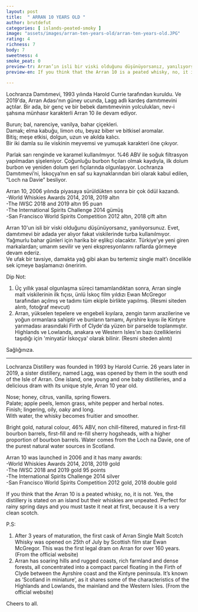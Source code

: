 ```yaml
---
layout: post
title:  " ARRAN 10 YEARS OLD "
author: brutdefut
categories: [ islands-peated-smoky ]
image: "assets/images/arran-ten-years-old/arran-ten-years-old.JPG"
rating: 4
richness: 7
body: 7
sweetness: 4
smoke_peat: 0
preview-tr: Arran’ın isli bir viski olduğunu düşünüyorsanız, yanılıyorsunuz.             
preview-en: If you think that the Arran 10 is a peated whisky, no, it is not.           
     
---
```


Lochranza Damıtımevi, 1993 yılında Harold Currie tarafından kuruldu. Ve 2019'da, Arran Adası'nın güney ucunda, Lagg adlı kardeş damıtımevini açtılar. Bir ada, bir genç ve bir bebek damıtımevinin yolculukları, nev-i şahsına münhasır karakterli Arran 10 ile devam ediyor.  

Burun; bal, narenciye, vanilya, bahar çiçekleri.  
Damak; elma kabuğu, limon otu, beyaz biber ve bitkisel  aromalar.  
Bitiş; meşe etkisi, dolgun, uzun ve akılda kalıcı.  
Bir iki damla su ile viskinin meyvemsi ve yumuşak karakteri öne çıkıyor.  

Parlak sarı renginde  ve karamel kullanılmıyor. %46 ABV ile soğuk filtrasyon yapılmadan şişeleniyor. Çoğunluğu burbon fıçıları olmak kaydıyla, ilk dolum burbon ve yeniden dolum şeri fıçılarında olgunlaşıyor. Lochranza Damıtımevi’ni, İskoçya’nın en saf su kaynaklarından biri olarak kabul edilen, “Loch na Davie” besliyor.  

Arran 10, 2006 yılında piyasaya sürüldükten sonra bir çok ödül kazandı.  
-World Whiskies Awards 2014, 2018, 2019 altın   
-The IWSC 2018 and 2019 altın 95 puan   
-The International Spirits Challenge 2014 gümüş   
-San Francisco World Spirits Competition 2012 altın, 2018 çift altın    

Arran 10'un isli bir viski olduğunu düşünüyorsanız, yanılıyorsunuz. Evet, damıtımevi bir adada yer alıyor fakat viskilerinde turba kullanılmıyor.  
Yağmurlu bahar günleri için harika bir eşlikçi olacaktır. 
Türkiye’ye yeni giren markalardan; umarım sevilir ve yeni ekspresyonlarını raflarda görmeye devam ederiz.  
Ve ufak bir tavsiye, damakta yağ gibi akan bu tertemiz single malt’ı öncelikle sek içmeye başlamanızı öneririm.  

Dip Not:  
1. Üç yıllık yasal olgunlaşma süreci tamamlandıktan sonra, Arran single malt viskilerinin ilk fıçısı, ünlü İskoç film yıldızı Ewan McGregor tarafından açılmış ve tadımı tüm ekiple birlikte yapılmış. (Resmi siteden alıntı, fotoğraf mevcut)  
2. Arran, yükselen tepelere ve engebeli kıyılara, zengin tarım arazilerine ve yoğun ormanlara sahiptir ve bunların tamamı, Ayrshire kıyısı ile Kintyre yarımadası arasındaki Firth of Clyde'da yüzen bir parselde toplanmıştır. Highlands ve Lowlands, anakara ve Western Isles'ın bazı özelliklerini taşıdığı için 'minyatür İskoçya' olarak bilinir. (Resmi siteden alıntı)  

Sağlığınıza.           
   
-----------------------------------------------

<p id="english"></p>

Lochranza Distillery was founded in 1993 by Harold Currie. 26 years later in 2019, a sister distillery, named Lagg, was opened by them in the south end of the Isle of Arran. One island, one young and one baby distilleries, and a delicious dram with its unique style, Arran 10 year old.   

Nose; honey, citrus, vanilla, spring flowers.  	
Palate; apple peels, lemon grass, white pepper and herbal notes.   
Finish; lingering, oily, oaky and long.  
With water, the whisky becomes fruitier and smoother.  

Bright gold, natural colour, 46% ABV, non chill-filtered, matured in first-fill bourbon barrels, first-fill and re-fill sherry hogsheads, with a higher proportion of bourbon barrels. Water comes from the Loch na Davie, one of the purest natural water sources in Scotland.  

Arran 10 was launched in 2006 and it has many awards:   
-World Whiskies Awards 2014, 2018, 2019 gold   
-The IWSC 2018 and 2019 gold 95 points   
-The International Spirits Challenge 2014 silver   
-San Francisco World Spirits Competition 2012 gold, 2018 double gold    

If you think that the Arran 10 is a peated whisky, no, it is not. Yes, the distillery is stated on an island but their whiskies are unpeated. 
Perfect for rainy spring days and you must taste it neat at first, because it is a very clean scotch.   

P.S:  
1. After 3 years of maturation, the first cask of Arran Single Malt Scotch Whisky was opened on 25th of July by Scottish film star Ewan McGregor. This was the first legal dram on Arran for over 160 years. (From the official website)   
2. Arran has soaring hills and rugged coasts, rich farmland and dense forests, all concentrated into a compact parcel floating in the Firth of Clyde between the Ayrshire coast and the Kintyre peninsula. It’s known as ‘Scotland in miniature’, as it shares some of the characteristics of the Highlands and Lowlands, the mainland and the Western Isles. (From the official website)    

Cheers to all.    
      
